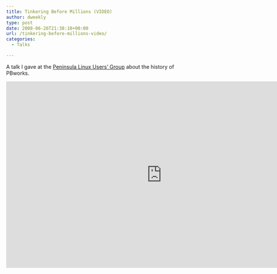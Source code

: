```yaml
---
title: Tinkering Before Millions (VIDEO)
author: dweekly
type: post
date: 2008-06-26T21:38:10+00:00
url: /tinkering-before-millions-video/
categories:
  - Talks

---
```

A talk I gave at the [Peninsula Linux Users&#8217; Group][1] about the history of PBworks.

<div class="jetpack-video-wrapper">
  <span class="embed-youtube" style="text-align:center; display: block;"><iframe class='youtube-player' type='text/html' width='840' height='503' src='https://www.youtube.com/embed/YIhVQuREG9I?version=3&#038;rel=1&#038;fs=1&#038;autohide=2&#038;showsearch=0&#038;showinfo=1&#038;iv_load_policy=1&#038;wmode=transparent' allowfullscreen='true' style='border:0;'></iframe></span>
</div>

 [1]: http://penlug.org/